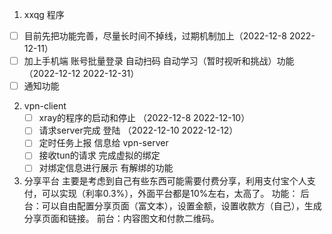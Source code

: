 1. xxqg 程序 
  - [ ] 目前先把功能完善，尽量长时间不掉线，过期机制加上（2022-12-8 2022-12-11）
  - [ ] 加上手机端 账号批量登录 自动扫码 自动学习（暂时视听和挑战）功能（2022-12-12 2022-12-31）
  - [ ] 通知功能

2. vpn-client
   - [ ] xray的程序的启动和停止 （2022-12-8 2022-12-10）
   - [ ] 请求server完成 登陆 （2022-12-10 2022-12-12）
   - [ ] 定时任务上报 信息给  vpn-server 
   - [ ] 接收tun的请求  完成虚拟的绑定
   - [ ] 对绑定信息进行展示 有解绑的功能  

3. 分享平台
   主要是考虑到自己有些东西可能需要付费分享，利用支付宝个人支付，可以实现（利率0.3%），外面平台都是10%左右，太高了。
   功能：
    后台：可以自由配置分享页面（富文本），设置金额，设置收款方（自己），生成分享页面和链接。
    前台：内容图文和付款二维码。
